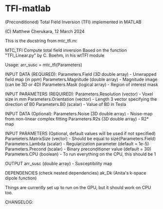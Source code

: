 # TFI-matlab
(Preconditioned) Total Field Inversion (TFI) implemented in MATLAB

(C) Matthew Cherukara, 12 March 2024

This is the docstring from mtc_tfi.m:

MTC_TFI Compute total field inversion
    Based on the function "TFI_Linear.py" by C. Boehm, in his wtTFI module
   
Usage:    arr_susc = mtc_tfi(Parameters)

INPUT DATA (REQUIRED):
    Parameters.Field (3D double array) - Unwrapped field map (in ppm)
    Parameters.Magnitude (double array) - Magnitude image (can be 3D or 4D)
    Parameters.Mask (logical array) - Region of interest mask

INPUT PARAMETERS (REQUIRED):
    Parameters.Resolution (vector) - Voxel size in mm
    Parameters.Orientation (vector) - Length 3 vector specifying the direction of B0
    Parameters.B0 (scalar) - Value of B0 in Tesla

INPUT DATA (Optional):
    Parameters.Noise (3D double array) - Noise-map from non-linear complex fitting
    Parameters.R2s (3D double array) - R2* map
   
INPUT PARAMETERS (Optional, default values will be used if not specified)
    Parameters.MatrixSize (vector) - Should be equal to size(Parameters.Field)
    Parameters.Lambda (scalar) - Regularization parameter (default = 1e-5)
    Parameters.Precond (scalar) - Binary preconditioner value (default = 30)
    Parameters.CPU (boolean) - To run everything on the CPU, this should be 1

OUTPUT
    arr_susc (double array) - Susceptibility map

DEPENDENCIES (check nested dependencies)
    ak_Dk (Anita's k-space dipole function)
   
Things are currently set up to run on the GPU, but it should work on CPU too.

CHANGELOG:
